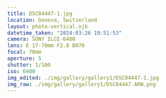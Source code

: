 ```yaml
---
title: DSC04447-1.jpg
location: Geneva, Switzerland
layout: photo-vertical.njk
datetime_taken: "2024:03:26 19:51:53"
camera: SONY ILCE-6400
lens: E 17-70mm F2.8 B070
focal: 70mm
aperture: 5
shutter: 1/100
iso: 6400
img_edited: ./img/gallery/gallery1/DSC04447-1.jpg
img_raw: ./img/gallery/gallery1/DSC04447.ARW.png
---
```

